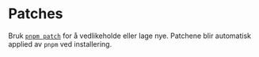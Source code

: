 # Patches

Bruk [`pnpm patch`](https://pnpm.io/cli/patch) for å vedlikeholde eller lage nye. Patchene blir automatisk applied av `pnpm` ved installering.

